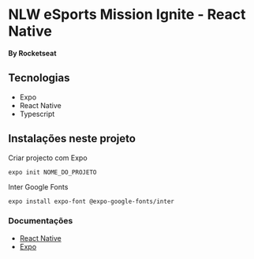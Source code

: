 # NLW eSports Mission Ignite - React Native
__By Rocketseat__

## Tecnologias
- Expo
- React Native
- Typescript

## Instalações neste projeto
Criar projecto com Expo
```
expo init NOME_DO_PROJETO
```
Inter Google Fonts
```
expo install expo-font @expo-google-fonts/inter
```

### Documentações
- [React Native](https://reactnative.dev/docs/getting-started)
- [Expo](https://docs.expo.dev/)